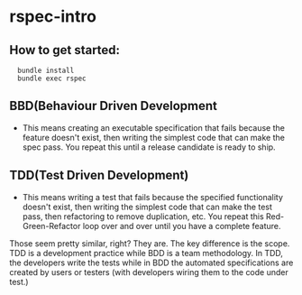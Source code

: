 # rspec-intro

## How to get started:

```
  bundle install
  bundle exec rspec
``` 

## BBD(Behaviour Driven Development  

* This means creating an executable specification that fails because the feature doesn't exist, then writing the simplest code that can make the spec pass. You repeat this until a release candidate is ready to ship.

## TDD(Test Driven Development)

* This means writing a test that fails because the specified functionality doesn't exist, then writing the simplest code that can make the test pass, then refactoring to remove duplication, etc. You repeat this Red-Green-Refactor loop over and over until you have a complete feature.

Those seem pretty similar, right? They are. The key difference is the scope. TDD is a development practice while BDD is a team methodology. In TDD, the developers write the tests while in BDD the automated specifications are created by users or testers (with developers wiring them to the code under test.)
